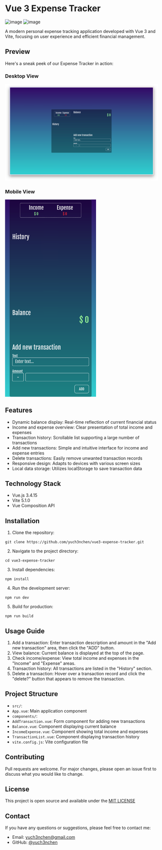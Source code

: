 # Vue 3 Expense Tracker

![image](https://img.shields.io/badge/Vue%20js-35495E?style=for-the-badge&logo=vuedotjs&logoColor=4FC08D)
![image](https://img.shields.io/badge/Vite-B73BFE?style=for-the-badge&logo=vite&logoColor=FFD62E)

A modern personal expense tracking application developed with Vue 3 and Vite, focusing on user experience and efficient financial management.

## Preview

Here's a sneak peek of our Expense Tracker in action:

### Desktop View

![Desktop View of Expense Tracker](/screenshots/app-screenshot-desktop.png)

### Mobile View

<img src="screenshots/app-screenshot-mobile.png" width="300" />

## Features

- Dynamic balance display: Real-time reflection of current financial status
- Income and expense overview: Clear presentation of total income and expenses
- Transaction history: Scrollable list supporting a large number of transactions
- Add new transactions: Simple and intuitive interface for income and expense entries
- Delete transactions: Easily remove unwanted transaction records
- Responsive design: Adapts to devices with various screen sizes
- Local data storage: Utilizes localStorage to save transaction data

## Technology Stack

- Vue.js 3.4.15
- Vite 5.1.0
- Vue Composition API

## Installation

1. Clone the repository:

```
git clone https://github.com/yuch3nchen/vue3-expense-tracker.git
```

2. Navigate to the project directory:

```
cd vue3-expense-tracker
```

3. Install dependencies:

```
npm install
```

4. Run the development server:

```
npm run dev
```

5. Build for production:

```
npm run build
```

## Usage Guide

1. Add a transaction: Enter transaction description and amount in the "Add new transaction" area, then click the "ADD" button.
2. View balance: Current balance is displayed at the top of the page.
3. Check income/expense: View total income and expenses in the "Income" and "Expense" areas.
4. Transaction history: All transactions are listed in the "History" section.
5. Delete a transaction: Hover over a transaction record and click the "delete?" button that appears to remove the transaction.

## Project Structure

- `src/`:
- `App.vue`: Main application component
- `components/`:
- `AddTransaction.vue`: Form component for adding new transactions
- `Balance.vue`: Component displaying current balance
- `IncomeExpense.vue`: Component showing total income and expenses
- `TransactionList.vue`: Component displaying transaction history
- `vite.config.js`: Vite configuration file

## Contributing

Pull requests are welcome. For major changes, please open an issue first to discuss what you would like to change.

## License

This project is open source and available under the [MIT LICENSE](LICENSE)

## Contact

If you have any questions or suggestions, please feel free to contact me:

- Email: yuch3nchen@gmail.com
- GitHub: [@yuch3nchen](https://github.com/yuch3nchen)
